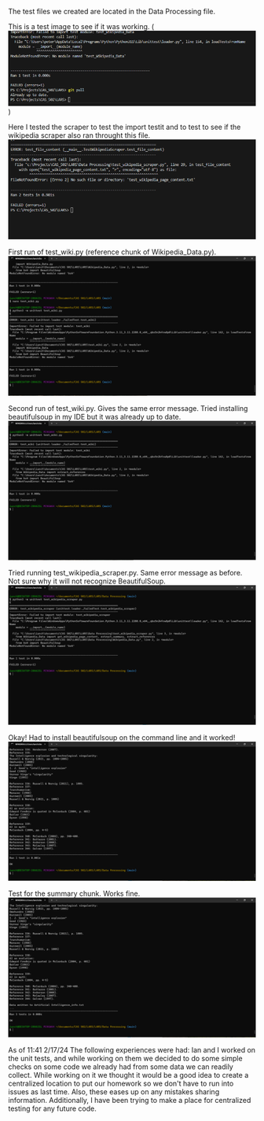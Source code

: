 
The test files we created are located in the Data Processing file.

This is a test image to see if it was working.
(![](image.png))


Here I tested the scraper to test the import testit and to test to see if the wikipedia scraper also ran throught this file.
![](PeterTest1.png)


First run of test_wiki.py (reference chunk of Wikipedia_Data.py).
![](Ian_test1.png)


Second run of test_wiki.py. Gives the same error message. Tried installing beautifulsoup in my IDE but it was already up to date.
![](Ian_test2.png)


Tried running test_wikipedia_scraper.py. Same error message as before. Not sure why it will not recognize BeautifulSoup.
![](Ian_test3.png)


Okay! Had to install beautifulsoup on the command line and it worked!
![](Ian_test4.png)


Test for the summary chunk. Works fine.
![](Ian_test5.png)



As of 11:41 2/17/24 The following experiences were had:
Ian and I worked on the unit tests, and while working on them we decided to do some simple checks on some code we already had from some data we can readily collect. While working on it we thought it would be a good idea to create a centralized location to put our homework so we don't have to run into issues as last time. Also, these eases up on any mistakes sharing information. Additionally, I have been trying to make a place for centralized testing for any future code.
